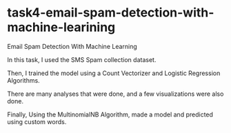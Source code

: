 # task4-email-spam-detection-with-machine-learining
Email Spam Detection With Machine Learning

In this task, I used the SMS Spam collection dataset.

Then, I trained the model using a Count Vectorizer and Logistic Regression Algorithms.

There are many analyses that were done, and a few visualizations were also done.

Finally, Using the MultinomialNB Algorithm, made a model and predicted using custom words.
